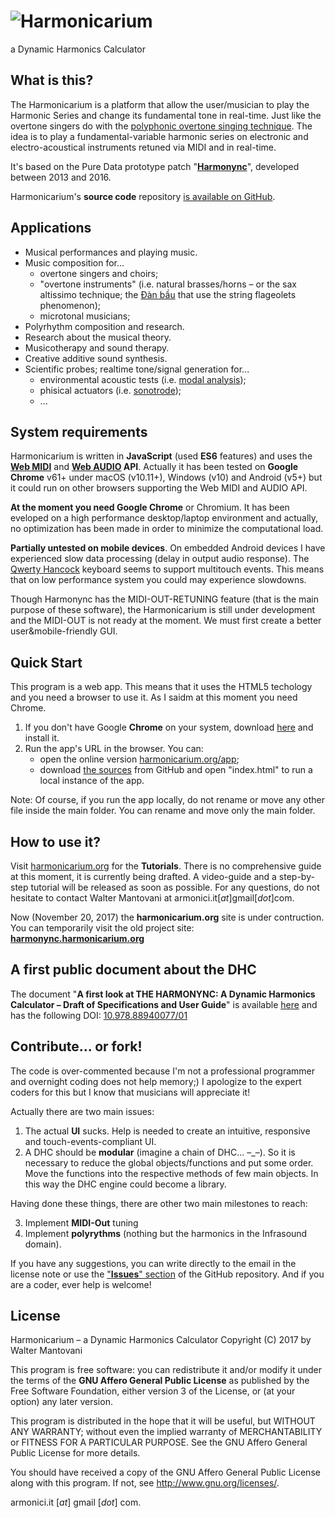 # ![Harmonicarium](http://harmonicarium.org/harmonicarium_logo.png "Harmonicarium, a Dynamic Harmonics Calculator")
a Dynamic Harmonics Calculator

## What is this?
The Harmonicarium is a platform that allow the user/musician to play the Harmonic Series and change its fundamental tone in real-time.
Just like the overtone singers do with the [polyphonic overtone singing technique](https://www.youtube.com/watch?v=haz6W7p8xjM).
The idea is to play a fundamental-variable harmonic series on electronic and electro-acoustical instruments retuned via MIDI and in real-time.

It's based on the Pure Data prototype patch "**[Harmonync](https://github.com/IndustrieCreative/Harmonync)**", developed between 2013 and 2016.

Harmonicarium's **source code** repository [is available on GitHub](https://github.com/IndustrieCreative/Harmonicarium).

## Applications
* Musical performances and playing music.
* Music composition for...
  * overtone singers and choirs;
  * "overtone instruments" (i.e. natural brasses/horns – or the sax altissimo technique; the [Đàn bầu](https://en.wikipedia.org/wiki/%C4%90%C3%A0n_b%E1%BA%A7u) that use the string flageolets phenomenon);
  * microtonal musicians;
* Polyrhythm composition and research.
* Research about the musical theory.
* Musicotherapy and sound therapy.
* Creative additive sound synthesis.
* Scientific probes; realtime tone/signal generation for...
  * environmental acoustic tests (i.e. [modal analysis](https://en.wikipedia.org/wiki/Modal_analysis));
  * phisical actuators (i.e. [sonotrode](https://en.wikipedia.org/wiki/Sonotrode));
  * ...

## System requirements
Harmonicarium is written in **JavaScript** (used **ES6** features) and uses the **[Web MIDI](https://www.w3.org/TR/webmidi/)** and **[Web AUDIO](https://www.w3.org/TR/webaudio/) API**.
Actually it has been tested on **Google Chrome** v61+ under macOS (v10.11+), Windows (v10) and Android (v5+) but it could run on other browsers supporting the Web MIDI and AUDIO API.

**At the moment you need Google Chrome** or Chromium. It has been eveloped on a high performance desktop/laptop environment and actually, no optimization has been made in order to minimize the computational load. 

**Partially untested on mobile devices**. On embedded Android devices I have experienced slow data processing (delay in output audio response). The [Qwerty Hancock](https://github.com/stuartmemo/qwerty-hancock) keyboard seems to support multitouch events. This means that on low performance system you could may experience slowdowns.

Though Harmonync has the MIDI-OUT-RETUNING feature (that is the main purpose of these software), the Harmonicarium is still under development and the MIDI-OUT is not ready at the moment. We must first create a better user&mobile-friendly GUI.

## Quick Start
This program is a web app. This means that it uses the HTML5 techology and you need a browser to use it. As I saidm at this moment you need Chrome.
1. If you don't have Google **Chrome** on your system, download [here](https://www.google.com/chrome/browser/desktop/index.html) and install it.
2. Run the app's URL in the browser. You can:
   * open the online version [harmonicarium.org/app](http://harmonicarium.org/app);
   * download [the sources](https://github.com/IndustrieCreative/Harmonicarium/zipball/master) from GitHub and open "index.html" to run a local instance of the app.

Note: Of course, if you run the app locally, do not rename or move any other file inside the main folder. You can rename and move only the main folder.
  
## How to use it?
Visit [harmonicarium.org](http://harmonicarium.org/) for the **Tutorials**. There is no comprehensive guide at this moment, it is currently being drafted. A video-guide and a step-by-step tutorial will be released as soon as possible. For any questions, do not hesitate to contact Walter Mantovani at armonici.it[*at*]gmail[*dot*]com.

Now (November 20, 2017) the **harmonicarium.org** site is under contruction. You can temporarily visit the old project site: **[harmonync.harmonicarium.org](https://harmonync.harmonicarium.org)**

## A first public document about the DHC
The document "**A first look at THE HARMONYNC: A Dynamic Harmonics Calculator – Draft of Specifications and User Guide**" is available [here](http://harmonync.harmonicarium.org/a_first_look_at_the_harmonync.pdf) and has the following DOI: [10.978.88940077/01](http://dx.doi.org/10.978.88940077/01)

## Contribute... or fork!
The code is over-commented because I'm not a professional programmer and overnight coding does not help memory;) I apologize to the expert coders for this but I know that musicians will appreciate it!

Actually there are two main issues:
  1. The actual **UI** sucks. Help is needed to create an intuitive, responsive and touch-events-compliant UI.
  2. A DHC should be **modular** (imagine a chain of DHC... –_–). So it is necessary to reduce the global objects/functions and put some order. Move the functions into the respective methods of few main objects. In this way the DHC engine could become a library.

Having done these things, there are other two main milestones to reach:
  
  3. Implement **MIDI-Out** tuning
  4. Implement **polyrythms** (nothing but the harmonics in the Infrasound domain).
  
If you have any suggestions, you can write directly to the email in the license note or use the ["**Issues**" section](https://github.com/IndustrieCreative/Harmonicarium/issues) of the GitHub repository. And if you are a coder, ever help is welcome!

## License
Harmonicarium – a Dynamic Harmonics Calculator
Copyright (C) 2017 by Walter Mantovani

This program is free software: you can redistribute it and/or modify
it under the terms of the **GNU Affero General Public License** as
published by the Free Software Foundation, either version 3 of the
License, or (at your option) any later version.

This program is distributed in the hope that it will be useful,
but WITHOUT ANY WARRANTY; without even the implied warranty of
MERCHANTABILITY or FITNESS FOR A PARTICULAR PURPOSE.  See the
GNU Affero General Public License for more details.

You should have received a copy of the GNU Affero General Public License
along with this program.  If not, see <http://www.gnu.org/licenses/>.

armonici.it [*at*] gmail [*dot*] com.
